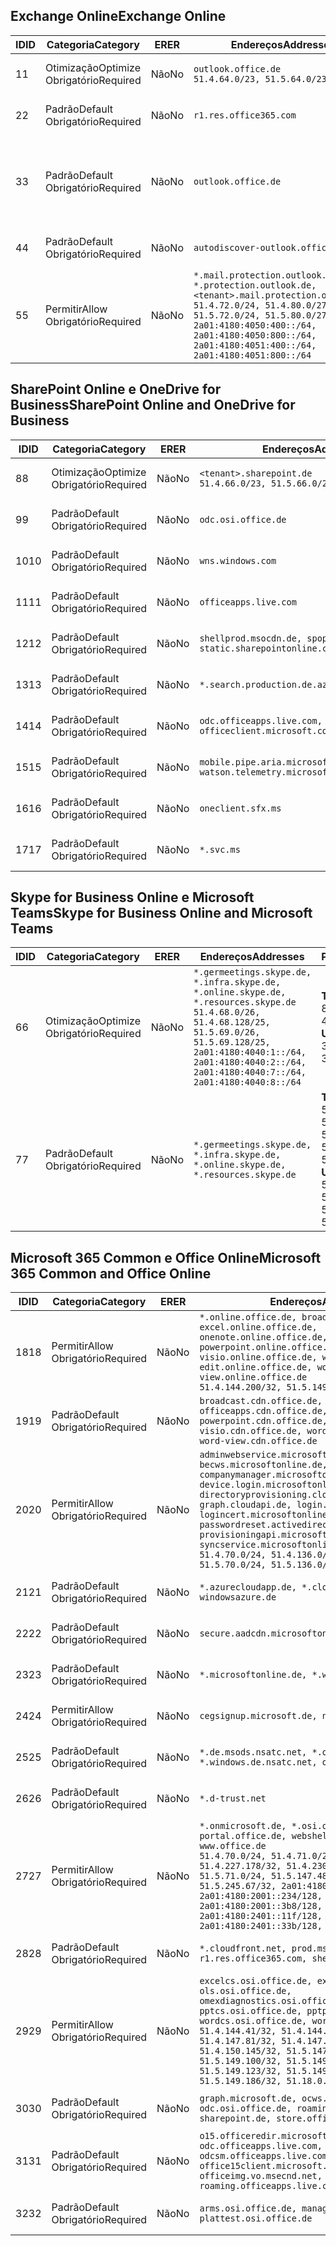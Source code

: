 <!--THIS FILE IS AUTOMATICALLY GENERATED. MANUAL CHANGES WILL BE OVERWRITTEN.-->
<!--Please contact the Office 365 Endpoints team with any questions.-->
<!--Germany endpoints version 2018102900-->
<!--File generated 2018-10-29 14:00:48.2245-->

## <a name="exchange-online"></a><span data-ttu-id="28017-101">Exchange Online</span><span class="sxs-lookup"><span data-stu-id="28017-101">Exchange Online</span></span>

<span data-ttu-id="28017-102">ID</span><span class="sxs-lookup"><span data-stu-id="28017-102">ID</span></span> | <span data-ttu-id="28017-103">Categoria</span><span class="sxs-lookup"><span data-stu-id="28017-103">Category</span></span> | <span data-ttu-id="28017-104">ER</span><span class="sxs-lookup"><span data-stu-id="28017-104">ER</span></span> | <span data-ttu-id="28017-105">Endereços</span><span class="sxs-lookup"><span data-stu-id="28017-105">Addresses</span></span> | <span data-ttu-id="28017-106">Portas</span><span class="sxs-lookup"><span data-stu-id="28017-106">Ports</span></span>
-- | -------------------- | -- | ------------------------------------------------------------------------------------------------------------------------------------------------------------------------------------------------------------------------------------------------------------ | -------------------------------
<span data-ttu-id="28017-107">1</span><span class="sxs-lookup"><span data-stu-id="28017-107">1</span></span> | <span data-ttu-id="28017-108">Otimização</span><span class="sxs-lookup"><span data-stu-id="28017-108">Optimize</span></span><BR><span data-ttu-id="28017-109">Obrigatório</span><span class="sxs-lookup"><span data-stu-id="28017-109">Required</span></span> | <span data-ttu-id="28017-110">Não</span><span class="sxs-lookup"><span data-stu-id="28017-110">No</span></span> | `outlook.office.de`<BR>`51.4.64.0/23, 51.5.64.0/23` | <span data-ttu-id="28017-111">**TCP:** 443, 80</span><span class="sxs-lookup"><span data-stu-id="28017-111">**TCP:** 443, 80</span></span>
<span data-ttu-id="28017-112">2</span><span class="sxs-lookup"><span data-stu-id="28017-112">2</span></span> | <span data-ttu-id="28017-113">Padrão</span><span class="sxs-lookup"><span data-stu-id="28017-113">Default</span></span><BR><span data-ttu-id="28017-114">Obrigatório</span><span class="sxs-lookup"><span data-stu-id="28017-114">Required</span></span> | <span data-ttu-id="28017-115">Não</span><span class="sxs-lookup"><span data-stu-id="28017-115">No</span></span> | `r1.res.office365.com` | <span data-ttu-id="28017-116">**TCP:** 443, 80</span><span class="sxs-lookup"><span data-stu-id="28017-116">**TCP:** 443, 80</span></span>
<span data-ttu-id="28017-117">3</span><span class="sxs-lookup"><span data-stu-id="28017-117">3</span></span> | <span data-ttu-id="28017-118">Padrão</span><span class="sxs-lookup"><span data-stu-id="28017-118">Default</span></span><BR><span data-ttu-id="28017-119">Obrigatório</span><span class="sxs-lookup"><span data-stu-id="28017-119">Required</span></span> | <span data-ttu-id="28017-120">Não</span><span class="sxs-lookup"><span data-stu-id="28017-120">No</span></span> | `outlook.office.de` | <span data-ttu-id="28017-121">**TCP:** 143, 25, 587, 993, 995</span><span class="sxs-lookup"><span data-stu-id="28017-121">**TCP:** 143, 25, 587, 993, 995</span></span>
<span data-ttu-id="28017-122">4</span><span class="sxs-lookup"><span data-stu-id="28017-122">4</span></span> | <span data-ttu-id="28017-123">Padrão</span><span class="sxs-lookup"><span data-stu-id="28017-123">Default</span></span><BR><span data-ttu-id="28017-124">Obrigatório</span><span class="sxs-lookup"><span data-stu-id="28017-124">Required</span></span> | <span data-ttu-id="28017-125">Não</span><span class="sxs-lookup"><span data-stu-id="28017-125">No</span></span> | `autodiscover-outlook.office.de` | <span data-ttu-id="28017-126">**TCP:** 443, 80</span><span class="sxs-lookup"><span data-stu-id="28017-126">**TCP:** 443, 80</span></span>
<span data-ttu-id="28017-127">5</span><span class="sxs-lookup"><span data-stu-id="28017-127">5</span></span> | <span data-ttu-id="28017-128">Permitir</span><span class="sxs-lookup"><span data-stu-id="28017-128">Allow</span></span><BR><span data-ttu-id="28017-129">Obrigatório</span><span class="sxs-lookup"><span data-stu-id="28017-129">Required</span></span> | <span data-ttu-id="28017-130">Não</span><span class="sxs-lookup"><span data-stu-id="28017-130">No</span></span> | `*.mail.protection.outlook.de, *.protection.outlook.de, <tenant>.mail.protection.outlook.de`<BR>`51.4.72.0/24, 51.4.80.0/27, 51.5.72.0/24, 51.5.80.0/27, 2a01:4180:4050:400::/64, 2a01:4180:4050:800::/64, 2a01:4180:4051:400::/64, 2a01:4180:4051:800::/64` | <span data-ttu-id="28017-131">**TCP:** 25, 443</span><span class="sxs-lookup"><span data-stu-id="28017-131">**TCP:** 25, 443</span></span>

## <a name="sharepoint-online-and-onedrive-for-business"></a><span data-ttu-id="28017-132">SharePoint Online e OneDrive for Business</span><span class="sxs-lookup"><span data-stu-id="28017-132">SharePoint Online and OneDrive for Business</span></span>

<span data-ttu-id="28017-133">ID</span><span class="sxs-lookup"><span data-stu-id="28017-133">ID</span></span> | <span data-ttu-id="28017-134">Categoria</span><span class="sxs-lookup"><span data-stu-id="28017-134">Category</span></span> | <span data-ttu-id="28017-135">ER</span><span class="sxs-lookup"><span data-stu-id="28017-135">ER</span></span> | <span data-ttu-id="28017-136">Endereços</span><span class="sxs-lookup"><span data-stu-id="28017-136">Addresses</span></span> | <span data-ttu-id="28017-137">Portas</span><span class="sxs-lookup"><span data-stu-id="28017-137">Ports</span></span>
-- | -------------------- | -- | ------------------------------------------------------------------------------ | ----------------
<span data-ttu-id="28017-138">8</span><span class="sxs-lookup"><span data-stu-id="28017-138">8</span></span> | <span data-ttu-id="28017-139">Otimização</span><span class="sxs-lookup"><span data-stu-id="28017-139">Optimize</span></span><BR><span data-ttu-id="28017-140">Obrigatório</span><span class="sxs-lookup"><span data-stu-id="28017-140">Required</span></span> | <span data-ttu-id="28017-141">Não</span><span class="sxs-lookup"><span data-stu-id="28017-141">No</span></span> | `<tenant>.sharepoint.de`<BR>`51.4.66.0/23, 51.5.66.0/23` | <span data-ttu-id="28017-142">**TCP:** 443, 80</span><span class="sxs-lookup"><span data-stu-id="28017-142">**TCP:** 443, 80</span></span>
<span data-ttu-id="28017-143">9</span><span class="sxs-lookup"><span data-stu-id="28017-143">9</span></span> | <span data-ttu-id="28017-144">Padrão</span><span class="sxs-lookup"><span data-stu-id="28017-144">Default</span></span><BR><span data-ttu-id="28017-145">Obrigatório</span><span class="sxs-lookup"><span data-stu-id="28017-145">Required</span></span> | <span data-ttu-id="28017-146">Não</span><span class="sxs-lookup"><span data-stu-id="28017-146">No</span></span> | `odc.osi.office.de` | <span data-ttu-id="28017-147">**TCP:** 443, 80</span><span class="sxs-lookup"><span data-stu-id="28017-147">**TCP:** 443, 80</span></span>
<span data-ttu-id="28017-148">10</span><span class="sxs-lookup"><span data-stu-id="28017-148">10</span></span> | <span data-ttu-id="28017-149">Padrão</span><span class="sxs-lookup"><span data-stu-id="28017-149">Default</span></span><BR><span data-ttu-id="28017-150">Obrigatório</span><span class="sxs-lookup"><span data-stu-id="28017-150">Required</span></span> | <span data-ttu-id="28017-151">Não</span><span class="sxs-lookup"><span data-stu-id="28017-151">No</span></span> | `wns.windows.com` | <span data-ttu-id="28017-152">**TCP:** 443, 80</span><span class="sxs-lookup"><span data-stu-id="28017-152">**TCP:** 443, 80</span></span>
<span data-ttu-id="28017-153">11</span><span class="sxs-lookup"><span data-stu-id="28017-153">11</span></span> | <span data-ttu-id="28017-154">Padrão</span><span class="sxs-lookup"><span data-stu-id="28017-154">Default</span></span><BR><span data-ttu-id="28017-155">Obrigatório</span><span class="sxs-lookup"><span data-stu-id="28017-155">Required</span></span> | <span data-ttu-id="28017-156">Não</span><span class="sxs-lookup"><span data-stu-id="28017-156">No</span></span> | `officeapps.live.com` | <span data-ttu-id="28017-157">**TCP:** 443, 80</span><span class="sxs-lookup"><span data-stu-id="28017-157">**TCP:** 443, 80</span></span>
<span data-ttu-id="28017-158">12</span><span class="sxs-lookup"><span data-stu-id="28017-158">12</span></span> | <span data-ttu-id="28017-159">Padrão</span><span class="sxs-lookup"><span data-stu-id="28017-159">Default</span></span><BR><span data-ttu-id="28017-160">Obrigatório</span><span class="sxs-lookup"><span data-stu-id="28017-160">Required</span></span> | <span data-ttu-id="28017-161">Não</span><span class="sxs-lookup"><span data-stu-id="28017-161">No</span></span> | `shellprod.msocdn.de, spoprod-a.akamaihd.net, static.sharepointonline.com` | <span data-ttu-id="28017-162">**TCP:** 443, 80</span><span class="sxs-lookup"><span data-stu-id="28017-162">**TCP:** 443, 80</span></span>
<span data-ttu-id="28017-163">13</span><span class="sxs-lookup"><span data-stu-id="28017-163">13</span></span> | <span data-ttu-id="28017-164">Padrão</span><span class="sxs-lookup"><span data-stu-id="28017-164">Default</span></span><BR><span data-ttu-id="28017-165">Obrigatório</span><span class="sxs-lookup"><span data-stu-id="28017-165">Required</span></span> | <span data-ttu-id="28017-166">Não</span><span class="sxs-lookup"><span data-stu-id="28017-166">No</span></span> | `*.search.production.de.azuretrafficmanager.de` | <span data-ttu-id="28017-167">**TCP:** 443</span><span class="sxs-lookup"><span data-stu-id="28017-167">**TCP:** 443</span></span>
<span data-ttu-id="28017-168">14</span><span class="sxs-lookup"><span data-stu-id="28017-168">14</span></span> | <span data-ttu-id="28017-169">Padrão</span><span class="sxs-lookup"><span data-stu-id="28017-169">Default</span></span><BR><span data-ttu-id="28017-170">Obrigatório</span><span class="sxs-lookup"><span data-stu-id="28017-170">Required</span></span> | <span data-ttu-id="28017-171">Não</span><span class="sxs-lookup"><span data-stu-id="28017-171">No</span></span> | `odc.officeapps.live.com, officeclient.microsoft.com` | <span data-ttu-id="28017-172">**TCP:** 443, 80</span><span class="sxs-lookup"><span data-stu-id="28017-172">**TCP:** 443, 80</span></span>
<span data-ttu-id="28017-173">15</span><span class="sxs-lookup"><span data-stu-id="28017-173">15</span></span> | <span data-ttu-id="28017-174">Padrão</span><span class="sxs-lookup"><span data-stu-id="28017-174">Default</span></span><BR><span data-ttu-id="28017-175">Obrigatório</span><span class="sxs-lookup"><span data-stu-id="28017-175">Required</span></span> | <span data-ttu-id="28017-176">Não</span><span class="sxs-lookup"><span data-stu-id="28017-176">No</span></span> | `mobile.pipe.aria.microsoft.com, ssw.live.com, watson.telemetry.microsoft.com` | <span data-ttu-id="28017-177">**TCP:** 443, 80</span><span class="sxs-lookup"><span data-stu-id="28017-177">**TCP:** 443, 80</span></span>
<span data-ttu-id="28017-178">16</span><span class="sxs-lookup"><span data-stu-id="28017-178">16</span></span> | <span data-ttu-id="28017-179">Padrão</span><span class="sxs-lookup"><span data-stu-id="28017-179">Default</span></span><BR><span data-ttu-id="28017-180">Obrigatório</span><span class="sxs-lookup"><span data-stu-id="28017-180">Required</span></span> | <span data-ttu-id="28017-181">Não</span><span class="sxs-lookup"><span data-stu-id="28017-181">No</span></span> | `oneclient.sfx.ms` | <span data-ttu-id="28017-182">**TCP:** 443, 80</span><span class="sxs-lookup"><span data-stu-id="28017-182">**TCP:** 443, 80</span></span>
<span data-ttu-id="28017-183">17</span><span class="sxs-lookup"><span data-stu-id="28017-183">17</span></span> | <span data-ttu-id="28017-184">Padrão</span><span class="sxs-lookup"><span data-stu-id="28017-184">Default</span></span><BR><span data-ttu-id="28017-185">Obrigatório</span><span class="sxs-lookup"><span data-stu-id="28017-185">Required</span></span> | <span data-ttu-id="28017-186">Não</span><span class="sxs-lookup"><span data-stu-id="28017-186">No</span></span> | `*.svc.ms` | <span data-ttu-id="28017-187">**TCP:** 443, 80</span><span class="sxs-lookup"><span data-stu-id="28017-187">**TCP:** 443, 80</span></span>

## <a name="skype-for-business-online-and-microsoft-teams"></a><span data-ttu-id="28017-188">Skype for Business Online e Microsoft Teams</span><span class="sxs-lookup"><span data-stu-id="28017-188">Skype for Business Online and Microsoft Teams</span></span>

<span data-ttu-id="28017-189">ID</span><span class="sxs-lookup"><span data-stu-id="28017-189">ID</span></span> | <span data-ttu-id="28017-190">Categoria</span><span class="sxs-lookup"><span data-stu-id="28017-190">Category</span></span> | <span data-ttu-id="28017-191">ER</span><span class="sxs-lookup"><span data-stu-id="28017-191">ER</span></span> | <span data-ttu-id="28017-192">Endereços</span><span class="sxs-lookup"><span data-stu-id="28017-192">Addresses</span></span> | <span data-ttu-id="28017-193">Portas</span><span class="sxs-lookup"><span data-stu-id="28017-193">Ports</span></span>
-- | -------------------- | -- | ----------------------------------------------------------------------------------------------------------------------------------------------------------------------------------------------------------------------------------------------- | --------------------------------------------------
<span data-ttu-id="28017-194">6</span><span class="sxs-lookup"><span data-stu-id="28017-194">6</span></span> | <span data-ttu-id="28017-195">Otimização</span><span class="sxs-lookup"><span data-stu-id="28017-195">Optimize</span></span><BR><span data-ttu-id="28017-196">Obrigatório</span><span class="sxs-lookup"><span data-stu-id="28017-196">Required</span></span> | <span data-ttu-id="28017-197">Não</span><span class="sxs-lookup"><span data-stu-id="28017-197">No</span></span> | `*.germeetings.skype.de, *.infra.skype.de, *.online.skype.de, *.resources.skype.de`<BR>`51.4.68.0/26, 51.4.68.128/25, 51.5.69.0/26, 51.5.69.128/25, 2a01:4180:4040:1::/64, 2a01:4180:4040:2::/64, 2a01:4180:4040:7::/64, 2a01:4180:4040:8::/64` | <span data-ttu-id="28017-198">**TCP:** 443, 80</span><span class="sxs-lookup"><span data-stu-id="28017-198">**TCP:** 443, 80</span></span><BR><span data-ttu-id="28017-199">**UDP:** 3478</span><span class="sxs-lookup"><span data-stu-id="28017-199">**UDP:** 3478</span></span>
<span data-ttu-id="28017-200">7</span><span class="sxs-lookup"><span data-stu-id="28017-200">7</span></span> | <span data-ttu-id="28017-201">Padrão</span><span class="sxs-lookup"><span data-stu-id="28017-201">Default</span></span><BR><span data-ttu-id="28017-202">Obrigatório</span><span class="sxs-lookup"><span data-stu-id="28017-202">Required</span></span> | <span data-ttu-id="28017-203">Não</span><span class="sxs-lookup"><span data-stu-id="28017-203">No</span></span> | `*.germeetings.skype.de, *.infra.skype.de, *.online.skype.de, *.resources.skype.de` | <span data-ttu-id="28017-204">**TCP:** 5061, 50000-59999</span><span class="sxs-lookup"><span data-stu-id="28017-204">**TCP:** 5061, 50000-59999</span></span><BR><span data-ttu-id="28017-205">**UDP:** 50000-59999</span><span class="sxs-lookup"><span data-stu-id="28017-205">**UDP:** 50000-59999</span></span>

## <a name="microsoft-365-common-and-office-online"></a><span data-ttu-id="28017-206">Microsoft 365 Common e Office Online</span><span class="sxs-lookup"><span data-stu-id="28017-206">Microsoft 365 Common and Office Online</span></span>

<span data-ttu-id="28017-207">ID</span><span class="sxs-lookup"><span data-stu-id="28017-207">ID</span></span> | <span data-ttu-id="28017-208">Categoria</span><span class="sxs-lookup"><span data-stu-id="28017-208">Category</span></span> | <span data-ttu-id="28017-209">ER</span><span class="sxs-lookup"><span data-stu-id="28017-209">ER</span></span> | <span data-ttu-id="28017-210">Endereços</span><span class="sxs-lookup"><span data-stu-id="28017-210">Addresses</span></span> | <span data-ttu-id="28017-211">Portas</span><span class="sxs-lookup"><span data-stu-id="28017-211">Ports</span></span>
-- | ------------------- | -- | ---------------------------------------------------------------------------------------------------------------------------------------------------------------------------------------------------------------------------------------------------------------------------------------------------------------------------------------------------------------------------------------------------------------------------------------------------------------------------------- | ----------------
<span data-ttu-id="28017-212">18</span><span class="sxs-lookup"><span data-stu-id="28017-212">18</span></span> | <span data-ttu-id="28017-213">Permitir</span><span class="sxs-lookup"><span data-stu-id="28017-213">Allow</span></span><BR><span data-ttu-id="28017-214">Obrigatório</span><span class="sxs-lookup"><span data-stu-id="28017-214">Required</span></span> | <span data-ttu-id="28017-215">Não</span><span class="sxs-lookup"><span data-stu-id="28017-215">No</span></span> | `*.online.office.de, broadcast.online.office.de, excel.online.office.de, onenote.online.office.de, powerpoint.online.office.de, visio.online.office.de, word-edit.online.office.de, word-view.online.office.de`<BR>`51.4.144.200/32, 51.5.149.3/32, 51.18.16.0/23` | <span data-ttu-id="28017-216">**TCP:** 443</span><span class="sxs-lookup"><span data-stu-id="28017-216">**TCP:** 443</span></span>
<span data-ttu-id="28017-217">19</span><span class="sxs-lookup"><span data-stu-id="28017-217">19</span></span> | <span data-ttu-id="28017-218">Padrão</span><span class="sxs-lookup"><span data-stu-id="28017-218">Default</span></span><BR><span data-ttu-id="28017-219">Obrigatório</span><span class="sxs-lookup"><span data-stu-id="28017-219">Required</span></span> | <span data-ttu-id="28017-220">Não</span><span class="sxs-lookup"><span data-stu-id="28017-220">No</span></span> | `broadcast.cdn.office.de, excel.cdn.office.de, officeapps.cdn.office.de, onenote.cdn.office.de, powerpoint.cdn.office.de, view.cdn.office.de, visio.cdn.office.de, word-edit.cdn.office.de, word-view.cdn.office.de` | <span data-ttu-id="28017-221">**TCP:** 443</span><span class="sxs-lookup"><span data-stu-id="28017-221">**TCP:** 443</span></span>
<span data-ttu-id="28017-222">20</span><span class="sxs-lookup"><span data-stu-id="28017-222">20</span></span> | <span data-ttu-id="28017-223">Permitir</span><span class="sxs-lookup"><span data-stu-id="28017-223">Allow</span></span><BR><span data-ttu-id="28017-224">Obrigatório</span><span class="sxs-lookup"><span data-stu-id="28017-224">Required</span></span> | <span data-ttu-id="28017-225">Não</span><span class="sxs-lookup"><span data-stu-id="28017-225">No</span></span> | `adminwebservice.microsoftonline.de, becws.microsoftonline.de, companymanager.microsoftonline.de, device.login.microsoftonline.de, directoryprovisioning.cloudapi.de, graph.cloudapi.de, login.microsoftonline.de, logincert.microsoftonline.de, pas.cloudapi.de, passwordreset.activedirectory.microsoftazure.de, provisioningapi.microsoftonline.de, syncservice.microsoftonline.de`<BR>`51.4.70.0/24, 51.4.136.0/24, 51.4.144.0/24, 51.5.70.0/24, 51.5.136.0/24, 51.5.144.0/24` | <span data-ttu-id="28017-226">**TCP:** 443, 80</span><span class="sxs-lookup"><span data-stu-id="28017-226">**TCP:** 443, 80</span></span>
<span data-ttu-id="28017-227">21</span><span class="sxs-lookup"><span data-stu-id="28017-227">21</span></span> | <span data-ttu-id="28017-228">Padrão</span><span class="sxs-lookup"><span data-stu-id="28017-228">Default</span></span><BR><span data-ttu-id="28017-229">Obrigatório</span><span class="sxs-lookup"><span data-stu-id="28017-229">Required</span></span> | <span data-ttu-id="28017-230">Não</span><span class="sxs-lookup"><span data-stu-id="28017-230">No</span></span> | `*.azurecloudapp.de, *.cloudapi.de, *.windows.de, windowsazure.de` | <span data-ttu-id="28017-231">**TCP:** 443, 80</span><span class="sxs-lookup"><span data-stu-id="28017-231">**TCP:** 443, 80</span></span>
<span data-ttu-id="28017-232">22</span><span class="sxs-lookup"><span data-stu-id="28017-232">22</span></span> | <span data-ttu-id="28017-233">Padrão</span><span class="sxs-lookup"><span data-stu-id="28017-233">Default</span></span><BR><span data-ttu-id="28017-234">Obrigatório</span><span class="sxs-lookup"><span data-stu-id="28017-234">Required</span></span> | <span data-ttu-id="28017-235">Não</span><span class="sxs-lookup"><span data-stu-id="28017-235">No</span></span> | `secure.aadcdn.microsoftonline-p.com` | <span data-ttu-id="28017-236">**TCP:** 443, 80</span><span class="sxs-lookup"><span data-stu-id="28017-236">**TCP:** 443, 80</span></span>
<span data-ttu-id="28017-237">23</span><span class="sxs-lookup"><span data-stu-id="28017-237">23</span></span> | <span data-ttu-id="28017-238">Padrão</span><span class="sxs-lookup"><span data-stu-id="28017-238">Default</span></span><BR><span data-ttu-id="28017-239">Obrigatório</span><span class="sxs-lookup"><span data-stu-id="28017-239">Required</span></span> | <span data-ttu-id="28017-240">Não</span><span class="sxs-lookup"><span data-stu-id="28017-240">No</span></span> | `*.microsoftonline.de, *.windows.net` | <span data-ttu-id="28017-241">**TCP:** 443, 80</span><span class="sxs-lookup"><span data-stu-id="28017-241">**TCP:** 443, 80</span></span>
<span data-ttu-id="28017-242">24</span><span class="sxs-lookup"><span data-stu-id="28017-242">24</span></span> | <span data-ttu-id="28017-243">Permitir</span><span class="sxs-lookup"><span data-stu-id="28017-243">Allow</span></span><BR><span data-ttu-id="28017-244">Obrigatório</span><span class="sxs-lookup"><span data-stu-id="28017-244">Required</span></span> | <span data-ttu-id="28017-245">Não</span><span class="sxs-lookup"><span data-stu-id="28017-245">No</span></span> | `cegsignup.microsoft.de, negsignup.microsoft.de` | <span data-ttu-id="28017-246">**TCP:** 443, 80</span><span class="sxs-lookup"><span data-stu-id="28017-246">**TCP:** 443, 80</span></span>
<span data-ttu-id="28017-247">25</span><span class="sxs-lookup"><span data-stu-id="28017-247">25</span></span> | <span data-ttu-id="28017-248">Padrão</span><span class="sxs-lookup"><span data-stu-id="28017-248">Default</span></span><BR><span data-ttu-id="28017-249">Obrigatório</span><span class="sxs-lookup"><span data-stu-id="28017-249">Required</span></span> | <span data-ttu-id="28017-250">Não</span><span class="sxs-lookup"><span data-stu-id="28017-250">No</span></span> | `*.de.msods.nsatc.net, *.office.de.akadns.net, *.windows.de.nsatc.net, officehome.msocdn.de` | <span data-ttu-id="28017-251">**TCP:** 443, 80</span><span class="sxs-lookup"><span data-stu-id="28017-251">**TCP:** 443, 80</span></span>
<span data-ttu-id="28017-252">26</span><span class="sxs-lookup"><span data-stu-id="28017-252">26</span></span> | <span data-ttu-id="28017-253">Padrão</span><span class="sxs-lookup"><span data-stu-id="28017-253">Default</span></span><BR><span data-ttu-id="28017-254">Obrigatório</span><span class="sxs-lookup"><span data-stu-id="28017-254">Required</span></span> | <span data-ttu-id="28017-255">Não</span><span class="sxs-lookup"><span data-stu-id="28017-255">No</span></span> | `*.d-trust.net` | <span data-ttu-id="28017-256">**TCP:** 443, 80</span><span class="sxs-lookup"><span data-stu-id="28017-256">**TCP:** 443, 80</span></span>
<span data-ttu-id="28017-257">27</span><span class="sxs-lookup"><span data-stu-id="28017-257">27</span></span> | <span data-ttu-id="28017-258">Permitir</span><span class="sxs-lookup"><span data-stu-id="28017-258">Allow</span></span><BR><span data-ttu-id="28017-259">Obrigatório</span><span class="sxs-lookup"><span data-stu-id="28017-259">Required</span></span> | <span data-ttu-id="28017-260">Não</span><span class="sxs-lookup"><span data-stu-id="28017-260">No</span></span> | `*.onmicrosoft.de, *.osi.office.de, office.de, portal.office.de, webshell.suite.office.de, www.office.de`<BR>`51.4.70.0/24, 51.4.71.0/24, 51.4.226.115/32, 51.4.227.178/32, 51.4.230.178/32, 51.5.70.0/24, 51.5.71.0/24, 51.5.147.48/32, 51.5.242.163/32, 51.5.245.67/32, 2a01:4180:2001::92/128, 2a01:4180:2001::234/128, 2a01:4180:2001::3b8/128, 2a01:4180:2401::11f/128, 2a01:4180:2401::33b/128, 2a01:4180:2401::55b/128` | <span data-ttu-id="28017-261">**TCP:** 443, 80</span><span class="sxs-lookup"><span data-stu-id="28017-261">**TCP:** 443, 80</span></span>
<span data-ttu-id="28017-262">28</span><span class="sxs-lookup"><span data-stu-id="28017-262">28</span></span> | <span data-ttu-id="28017-263">Padrão</span><span class="sxs-lookup"><span data-stu-id="28017-263">Default</span></span><BR><span data-ttu-id="28017-264">Obrigatório</span><span class="sxs-lookup"><span data-stu-id="28017-264">Required</span></span> | <span data-ttu-id="28017-265">Não</span><span class="sxs-lookup"><span data-stu-id="28017-265">No</span></span> | `*.cloudfront.net, prod.msocdn.de, r1.res.office365.com, shellprod.msocdn.de` | <span data-ttu-id="28017-266">**TCP:** 443, 80</span><span class="sxs-lookup"><span data-stu-id="28017-266">**TCP:** 443, 80</span></span>
<span data-ttu-id="28017-267">29</span><span class="sxs-lookup"><span data-stu-id="28017-267">29</span></span> | <span data-ttu-id="28017-268">Permitir</span><span class="sxs-lookup"><span data-stu-id="28017-268">Allow</span></span><BR><span data-ttu-id="28017-269">Obrigatório</span><span class="sxs-lookup"><span data-stu-id="28017-269">Required</span></span> | <span data-ttu-id="28017-270">Não</span><span class="sxs-lookup"><span data-stu-id="28017-270">No</span></span> | `excelcs.osi.office.de, excelps.osi.office.de, ols.osi.office.de, omexdiagnostics.osi.office.de, pptcs.osi.office.de, pptps.osi.office.de, wordcs.osi.office.de, wordps.osi.office.de`<BR>`51.4.144.41/32, 51.4.144.174/32, 51.4.145.38/32, 51.4.147.81/32, 51.4.147.233/32, 51.4.148.12/32, 51.4.150.145/32, 51.5.147.242/32, 51.5.149.100/32, 51.5.149.119/32, 51.5.149.123/32, 51.5.149.180/32, 51.5.149.186/32, 51.18.0.0/21` | <span data-ttu-id="28017-271">**TCP:** 443, 80</span><span class="sxs-lookup"><span data-stu-id="28017-271">**TCP:** 443, 80</span></span>
<span data-ttu-id="28017-272">30</span><span class="sxs-lookup"><span data-stu-id="28017-272">30</span></span> | <span data-ttu-id="28017-273">Padrão</span><span class="sxs-lookup"><span data-stu-id="28017-273">Default</span></span><BR><span data-ttu-id="28017-274">Obrigatório</span><span class="sxs-lookup"><span data-stu-id="28017-274">Required</span></span> | <span data-ttu-id="28017-275">Não</span><span class="sxs-lookup"><span data-stu-id="28017-275">No</span></span> | `graph.microsoft.de, ocws.osi.office.de, odc.osi.office.de, roaming.osi.office.de, sharepoint.de, store.office.de` | <span data-ttu-id="28017-276">**TCP:** 443, 80</span><span class="sxs-lookup"><span data-stu-id="28017-276">**TCP:** 443, 80</span></span>
<span data-ttu-id="28017-277">31</span><span class="sxs-lookup"><span data-stu-id="28017-277">31</span></span> | <span data-ttu-id="28017-278">Padrão</span><span class="sxs-lookup"><span data-stu-id="28017-278">Default</span></span><BR><span data-ttu-id="28017-279">Obrigatório</span><span class="sxs-lookup"><span data-stu-id="28017-279">Required</span></span> | <span data-ttu-id="28017-280">Não</span><span class="sxs-lookup"><span data-stu-id="28017-280">No</span></span> | `o15.officeredir.microsoft.com, odc.officeapps.live.com, odcsm.officeapps.live.com, office.microsoft.com, office15client.microsoft.com, officeimg.vo.msecnd.net, roaming.officeapps.live.com` | <span data-ttu-id="28017-281">**TCP:** 443, 80</span><span class="sxs-lookup"><span data-stu-id="28017-281">**TCP:** 443, 80</span></span>
<span data-ttu-id="28017-282">32</span><span class="sxs-lookup"><span data-stu-id="28017-282">32</span></span> | <span data-ttu-id="28017-283">Padrão</span><span class="sxs-lookup"><span data-stu-id="28017-283">Default</span></span><BR><span data-ttu-id="28017-284">Obrigatório</span><span class="sxs-lookup"><span data-stu-id="28017-284">Required</span></span> | <span data-ttu-id="28017-285">Não</span><span class="sxs-lookup"><span data-stu-id="28017-285">No</span></span> | `arms.osi.office.de, manage.osi.office.de, plattest.osi.office.de` | <span data-ttu-id="28017-286">**TCP:** 443, 80</span><span class="sxs-lookup"><span data-stu-id="28017-286">**TCP:** 443, 80</span></span>
